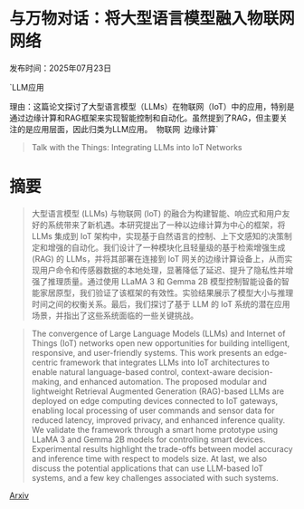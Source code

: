 # 与万物对话：将大型语言模型融入物联网网络

发布时间：2025年07月23日

`LLM应用

理由：这篇论文探讨了大型语言模型（LLMs）在物联网（IoT）中的应用，特别是通过边缘计算和RAG框架来实现智能控制和自动化。虽然提到了RAG，但主要关注的是应用层面，因此归类为LLM应用。` `物联网` `边缘计算`

> Talk with the Things: Integrating LLMs into IoT Networks

# 摘要

> 大型语言模型 (LLMs) 与物联网 (IoT) 的融合为构建智能、响应式和用户友好的系统带来了新机遇。本研究提出了一种以边缘计算为中心的框架，将 LLMs 集成到 IoT 架构中，实现基于自然语言的控制、上下文感知的决策制定和增强的自动化。我们设计了一种模块化且轻量级的基于检索增强生成 (RAG) 的 LLMs，并将其部署在连接到 IoT 网关的边缘计算设备上，从而实现用户命令和传感器数据的本地处理，显著降低了延迟、提升了隐私性并增强了推理质量。通过使用 LLaMA 3 和 Gemma 2B 模型控制智能设备的智能家居原型，我们验证了该框架的有效性。实验结果展示了模型大小与推理时间之间的权衡关系。最后，我们探讨了基于 LLM 的 IoT 系统的潜在应用场景，并指出了这些系统面临的一些关键挑战。

> The convergence of Large Language Models (LLMs) and Internet of Things (IoT) networks open new opportunities for building intelligent, responsive, and user-friendly systems. This work presents an edge-centric framework that integrates LLMs into IoT architectures to enable natural language-based control, context-aware decision-making, and enhanced automation. The proposed modular and lightweight Retrieval Augmented Generation (RAG)-based LLMs are deployed on edge computing devices connected to IoT gateways, enabling local processing of user commands and sensor data for reduced latency, improved privacy, and enhanced inference quality. We validate the framework through a smart home prototype using LLaMA 3 and Gemma 2B models for controlling smart devices. Experimental results highlight the trade-offs between model accuracy and inference time with respect to models size. At last, we also discuss the potential applications that can use LLM-based IoT systems, and a few key challenges associated with such systems.

[Arxiv](https://arxiv.org/abs/2507.17865)